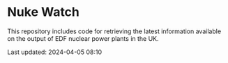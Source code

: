 # Nuke Watch

This repository includes code for retrieving the latest information available on the output of EDF nuclear power plants in the UK.

Last updated: 2024-04-05 08:10